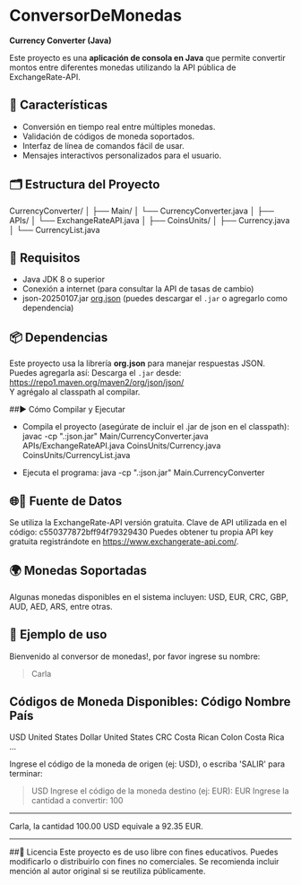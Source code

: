 # ConversorDeMonedas
**Currency Converter (Java)**

Este proyecto es una **aplicación de consola en Java** que permite convertir montos entre diferentes monedas utilizando la API pública de ExchangeRate-API.

## 🧭 Características

- Conversión en tiempo real entre múltiples monedas.
- Validación de códigos de moneda soportados.
- Interfaz de línea de comandos fácil de usar.
- Mensajes interactivos personalizados para el usuario.

## 🗂 Estructura del Proyecto
CurrencyConverter/
│
├── Main/
│ └── CurrencyConverter.java
│
├── APIs/
│ └── ExchangeRateAPI.java
│
├── CoinsUnits/
│ ├── Currency.java
│ └── CurrencyList.java

## 🔧 Requisitos
- Java JDK 8 o superior
- Conexión a internet (para consultar la API de tasas de cambio)
- json-20250107.jar [org.json](https://mvnrepository.com/artifact/org.json/json) (puedes descargar el `.jar` o agregarlo como dependencia)

## 📦 Dependencias
Este proyecto usa la librería **org.json** para manejar respuestas JSON. Puedes agregarla así:
Descarga el `.jar` desde: https://repo1.maven.org/maven2/org/json/json/  
Y agrégalo al classpath al compilar.

##▶️ Cómo Compilar y Ejecutar
- Compila el proyecto (asegúrate de incluir el .jar de json en el classpath):
javac -cp ".:json.jar" Main/CurrencyConverter.java APIs/ExchangeRateAPI.java CoinsUnits/Currency.java CoinsUnits/CurrencyList.java

- Ejecuta el programa:
  java -cp ".:json.jar" Main.CurrencyConverter

## 🌐🔑 Fuente de Datos
Se utiliza la ExchangeRate-API versión gratuita.
Clave de API utilizada en el código: c550377872bff94f79329430
     Puedes obtener tu propia API key gratuita registrándote en https://www.exchangerate-api.com/.

## 🌍 Monedas Soportadas
Algunas monedas disponibles en el sistema incluyen: USD, EUR, CRC, GBP, AUD, AED, ARS, entre otras.

## 📸 Ejemplo de uso
Bienvenido al conversor de monedas!, por favor ingrese su nombre:
> Carla

Códigos de Moneda Disponibles:
Código     Nombre                             País
---------------------------------------------------------------
USD        United States Dollar               United States
CRC        Costa Rican Colon                  Costa Rica
...

Ingrese el código de la moneda de origen (ej: USD), o escriba 'SALIR' para terminar:
> USD
Ingrese el código de la moneda destino (ej: EUR):
> EUR
Ingrese la cantidad a convertir:
> 100

*********************************************************
Carla, la cantidad 100.00 USD equivale a 92.35 EUR.
*********************************************************

##📜 Licencia
Este proyecto es de uso libre con fines educativos.
Puedes modificarlo o distribuirlo con fines no comerciales. Se recomienda incluir mención al autor original si se reutiliza públicamente.
